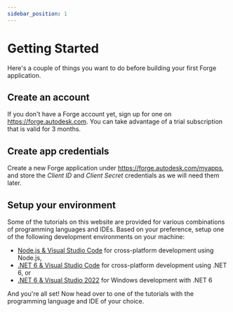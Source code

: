 ```yaml
---
sidebar_position: 1
---
```


# Getting Started

Here's a couple of things you want to do before building your first Forge application.

## Create an account

If you don't have a Forge account yet, sign up for one on https://forge.autodesk.com.
You can take advantage of a trial subscription that is valid for 3 months.

## Create app credentials

Create a new Forge application under https://forge.autodesk.com/myapps, and store
the _Client ID_ and _Client Secret_ credentials as we will need them later.

## Setup your environment

Some of the tutorials on this website are provided for various combinations
of programming languages and IDEs. Based on your preference, setup one of the
following development environments on your machine:

- [Node.js & Visual Studio Code](./setup/nodejs-vscode) for cross-platform development using Node.js,
- [.NET 6 & Visual Studio Code](./setup/dotnet-vscode) for cross-platform development using .NET 6, or
- [.NET 6 & Visual Studio 2022](./setup/dotnet-vs2022) for Windows development with .NET 6

And you're all set! Now head over to one of the tutorials with the programming language
and IDE of your choice.
